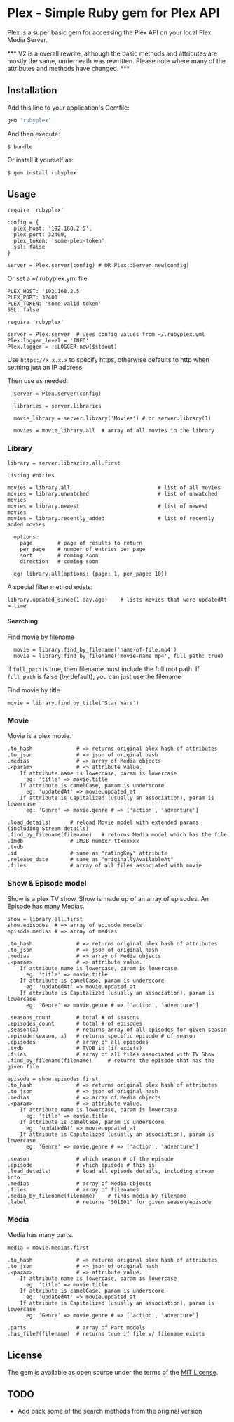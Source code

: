 # Plex - Simple Ruby gem for Plex API

Plex is a super basic gem for accessing the Plex API on your local Plex Media Server. 

*** V2 is a overall rewrite, although the basic methods and attributes are mostly the same, underneath
was rewritten. Please note where many of the attributes and methods have changed. ***


## Installation

Add this line to your application's Gemfile:

```ruby
gem 'rubyplex'
```

And then execute:

    $ bundle

Or install it yourself as:

    $ gem install rubyplex

## Usage

```
require 'rubyplex'

config = {
  plex_host: '192.168.2.5',
  plex_port: 32400,
  plex_token: 'some-plex-token',
  ssl: false
}

server = Plex.server(config) # OR Plex::Server.new(config)

```

Or set a ~/.rubyplex.yml file 

```
PLEX_HOST: '192.168.2.5'
PLEX_PORT: 32400
PLEX_TOKEN: 'some-valid-token'
SSL: false
```

``` 
require 'rubyplex'

server = Plex.server  # uses config values from ~/.rubyplex.yml
Plex.logger_level = 'INFO'
Plex.logger = ::LOGGER.new($stdout)

```

Use ```https://x.x.x.x``` to specify https, otherwise defaults to http when settting just an IP address.



Then use as needed:

```
  server = Plex.server(config)

  libraries = server.libraries

  movie_library = server.library('Movies') # or server.library(1)

  movies = movie_library.all  # array of all movies in the library
```

### Library

```
library = server.libraries.all.first

Listing entries

movies = library.all                            # list of all movies
movies = library.unwatched                      # list of unwatched movies
movies = library.newest                         # list of newest movies
movies = library.recently_added                 # list of recently added movies

  options:
    page        # page of results to return
    per_page    # number of entries per page
    sort        # coming soon
    direction   # coming soon

  eg: library.all(options: {page: 1, per_page: 10})
```

A special filter method exists:

```
library.updated_since(1.day.ago)    # lists movies that were updatedAt > time
```

#### Searching

Find movie by filename
``` 
  movie = library.find_by_filename('name-of-file.mp4')
  movie = library.find_by_filename('movie-name.mp4', full_path: true)
```
If ```full_path``` is true, then filename must include the full root path.
If ```full_path``` is false (by default), you can just use the filename

Find movie by title

```
movie = library.find_by_title('Star Wars')
```

### Movie

Movie is a plex movie.

```
.to_hash              # => returns original plex hash of attributes
.to_json              # => json of original hash
.medias               # => array of Media objects
.<param>              # => attribute value. 
    If attribute name is lowercase, param is lowercase
      eg: 'title' => movie.title
    If attribute is camelCase, param is underscore  
      eg: 'updatedAt' => movie.updated_at
    If attribute is Capitalized (usually an association), param is lowercase 
      eg: 'Genre' => movie.genre # => ['action', 'adventure']

.load_details!      # reload Movie model with extended params (including Stream details)
.find_by_filename(filename)   # returns Media model which has the file 
.imdb               # IMDB number ttxxxxxx
.tvdb
.id                 # same as "ratingKey" attribute
.release_date       # same as "originallyAvailableAt"
.files              # array of all files associated with movie
```

### Show & Episode model

Show is a plex TV show. Show is made up of an array of episodes. An Episode has many Medias.

```
show = library.all.first
show.episodes  # => array of episode models
episode.medias # => array of medias

.to_hash              # => returns original plex hash of attributes
.to_json              # => json of original hash
.medias               # => array of Media objects
.<param>              # => attribute value. 
    If attribute name is lowercase, param is lowercase
      eg: 'title' => movie.title
    If attribute is camelCase, param is underscore  
      eg: 'updatedAt' => movie.updated_at
    If attribute is Capitalized (usually an association), param is lowercase 
      eg: 'Genre' => movie.genre # => ['action', 'adventure']

.seasons_count        # total # of seasons
.episodes_count       # total # of episodes
.season(X)            # returns array of all episodes for given season
.episode(season, x)   # returns specific episode # of season
.episodes             # array of all episodes
.tvdb                 # TVDB id (if exists)
.files                # array of all files associated with TV Show
.find_by_filename(filename)     # returns the episode that has the given file
```

```
episode = show.episodes.first
.to_hash              # => returns original plex hash of attributes
.to_json              # => json of original hash
.medias               # => array of Media objects
.<param>              # => attribute value. 
    If attribute name is lowercase, param is lowercase
      eg: 'title' => movie.title
    If attribute is camelCase, param is underscore  
      eg: 'updatedAt' => movie.updated_at
    If attribute is Capitalized (usually an association), param is lowercase 
      eg: 'Genre' => movie.genre # => ['action', 'adventure']

.season               # which season # of the episode
.episode              # which episode # this is
.load_details!        # load all episode details, including stream info
.medias               # array of Media objects
.files                # array of filenames
.media_by_filename(filename)    # finds media by filename
.label                # returns "S01E01" for given season/episode
```

### Media

Media has many parts. 

```
media = movie.medias.first

.to_hash              # => returns original plex hash of attributes
.to_json              # => json of original hash
.<param>              # => attribute value. 
    If attribute name is lowercase, param is lowercase
      eg: 'title' => movie.title
    If attribute is camelCase, param is underscore  
      eg: 'updatedAt' => movie.updated_at
    If attribute is Capitalized (usually an association), param is lowercase 
      eg: 'Genre' => movie.genre # => ['action', 'adventure']

.parts                # array of Part models
.has_file?(filename)  # returns true if file w/ filename exists
```




## License

The gem is available as open source under the terms of the [MIT License](https://opensource.org/licenses/MIT).

## TODO

* Add back some of the search methods from the original version

